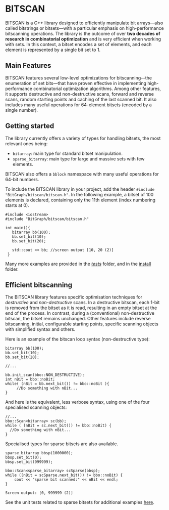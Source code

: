 BITSCAN
===================
BITSCAN is a C++ library designed to efficiently manipulate bit arrays—also called bitstrings or bitsets—with a particular emphasis on high-performance bitscanning operations. The library is the outcome of over **two decades of research in combinatorial optimization** and is very efficient when working with sets. In this context, a bitset encodes a set of elements, and each element is represented by a single bit set to 1.

Main Features
-------------------------------
BITSCAN features several low-level optimizations for bitscanning—the enumeration of set bits—that have proven effective in implementing high-performance combinatorial optimization algorithms. Among other features, it supports destructive and non-destructive scans, forward and reverse scans, random starting points and caching of the last scanned bit. It also includes many useful operations for 64-element bitsets (encoded by a single number).

Getting started
-------------------------------
The library currently offers a variety of types for handling bitsets, the most relevant ones being:

- `bitarray`: main type for standard bitset manipulation. 
- `sparse_bitarray`: main type for large and massive sets with few elements.

BITSCAN also offers a `bblock` namespace with many useful operations for 64-bit numbers.

To include the BITSCAN library in your project, add the header `#include "BitGraph/bitscan/bitscan.h"`. In the following example, a bitset of 100 elements is declared, containing only the 11th element (index numbering starts at 0). 

``` plaintext
#include <iostream>
#include "BitGraph/bitscan/bitscan.h"

int main(){
   bitarray bb(100);
   bb.set_bit(10);
   bb.set_bit(20);	

   std::cout << bb;	//screen output [10, 20 (2)]
 }
```   
Many more examples are provided in the *[tests](https://github.com/psanse/BitGraph/tree/master/src/bitscan/tests)* folder, and in the [install](https://github.com/psanse/BitGraph/tree/master/install/src) folder. 

Efficient bitscanning
-------------------------------

The BITSCAN library features specific optimisation techniques for *destructive* and *non-destructive* scans. In a destructive bitscan, each 1-bit is removed from the bitset as it is read, resulting in an empty bitset at the end of the process. In contrast, during a (conventional) non-destructive bitscan, the bitset remains unchanged. Other features include reverse bitscanning, initial, configurable starting points, specific scanning objects with simplified syntax and others.  

Here is an example of the bitscan loop syntax (non-destructive type):

``` plaintext
bitarray bb(100);
bb.set_bit(10);
bb.set_bit(20);

//...

bb.init_scan(bbo::NON_DESTRUCTIVE);
int nBit = bbo::noBit;
while( (nBit = bb.next_bit()) != bbo::noBit ){
     //Do something with nBit...
}
```
And here is the equivalent, less verbose syntax, using one of the four specialised scanning objects:

``` plaintext
//...
bbo::Scan<bitarray> sc(bb);
while ( (nBit = sc.next_bit()) != bbo::noBit) {
  //Do something with nBit...
}
```
Specialised types for sparse bitsets are also available.

``` plaintext
sparse_bitarray bbsp(1000000);
bbsp.set_bit(0);
bbsp.set_bit(999999);

bbo::Scan<sparse_bitarray> scSparse(bbsp);
while ((nBit = scSparse.next_bit()) != bbo::noBit) {
	cout << "sparse bit scanned:" << nBit << endl;
}

Screen output: [0, 999999 (2)]
```  
See the unit tests related to sparse bitsets for additional examples [here](https://github.com/psanse/BitGraph/blob/master/src/bitscan/tests/test_bitset_sparse.cpp).
